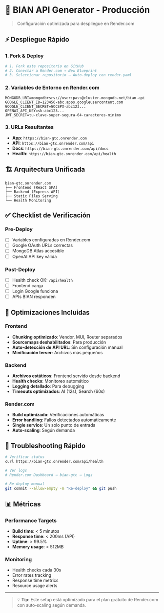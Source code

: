 # 🚀 BIAN API Generator - Producción

> Configuración optimizada para despliegue en Render.com

## ⚡ Despliegue Rápido

### 1. Fork & Deploy
```bash
# 1. Fork este repositorio en GitHub
# 2. Conectar a Render.com → New Blueprint
# 3. Seleccionar repositorio → Auto-deploy con render.yaml
```

### 2. Variables de Entorno en Render.com
```env
MONGODB_URI=mongodb+srv://user:pass@cluster.mongodb.net/bian-api
GOOGLE_CLIENT_ID=123456-abc.apps.googleusercontent.com
GOOGLE_CLIENT_SECRET=GOCSPX-abc123...
OPENAI_API_KEY=sk-abc123...
JWT_SECRET=tu-clave-super-segura-64-caracteres-minimo
```

### 3. URLs Resultantes
- **App**: `https://bian-gtc.onrender.com`
- **API**: `https://bian-gtc.onrender.com/api`
- **Docs**: `https://bian-gtc.onrender.com/api/docs`
- **Health**: `https://bian-gtc.onrender.com/api/health`

## 🏗️ Arquitectura Unificada

```
bian-gtc.onrender.com
├── Frontend (React SPA)
├── Backend (Express API)
├── Static Files Serving
└── Health Monitoring
```

## ✅ Checklist de Verificación

### Pre-Deploy
- [ ] Variables configuradas en Render.com
- [ ] Google OAuth URLs correctas
- [ ] MongoDB Atlas accesible
- [ ] OpenAI API key válida

### Post-Deploy
- [ ] Health check OK: `/api/health`
- [ ] Frontend carga
- [ ] Login Google funciona
- [ ] APIs BIAN responden

## 🔧 Optimizaciones Incluidas

### Frontend
- **Chunking optimizado**: Vendor, MUI, Router separados
- **Sourcemaps deshabilitados**: Para producción
- **Auto-detección de API URL**: Sin configuración manual
- **Minificación terser**: Archivos más pequeños

### Backend
- **Archivos estáticos**: Frontend servido desde backend
- **Health checks**: Monitoreo automático
- **Logging detallado**: Para debugging
- **Timeouts optimizados**: AI (12s), Search (60s)

### Render.com
- **Build optimizado**: Verificaciones automáticas
- **Error handling**: Fallos detectados automáticamente
- **Single service**: Un solo punto de entrada
- **Auto-scaling**: Según demanda

## 🐛 Troubleshooting Rápido

```bash
# Verificar status
curl https://bian-gtc.onrender.com/api/health

# Ver logs
# Render.com Dashboard → bian-gtc → Logs

# Re-deploy manual
git commit --allow-empty -m "Re-deploy" && git push
```

## 📊 Métricas

### Performance Targets
- **Build time**: < 5 minutos
- **Response time**: < 200ms (API)
- **Uptime**: > 99.5%
- **Memory usage**: < 512MB

### Monitoring
- Health checks cada 30s
- Error rates tracking
- Response time metrics
- Resource usage alerts

---

> 💡 **Tip**: Este setup está optimizado para el plan gratuito de Render.com con auto-scaling según demanda. 